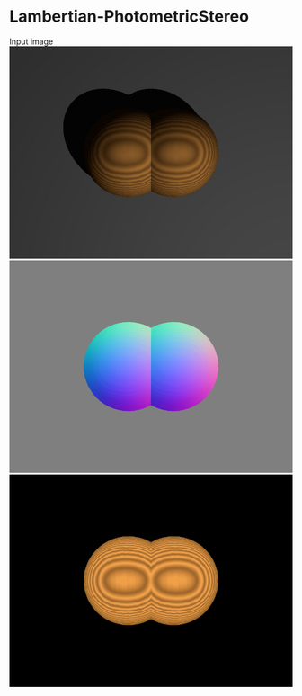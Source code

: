 # Lambertian-PhotometricStereo

Input image  
![image](https://github.com/elerac/Lambertian-PhotometricStereo/blob/manuscript/target.jpg)
![image](https://github.com/elerac/Lambertian-PhotometricStereo/blob/manuscript/normal.png)
![image](https://github.com/elerac/Lambertian-PhotometricStereo/blob/manuscript/albedo.png)
